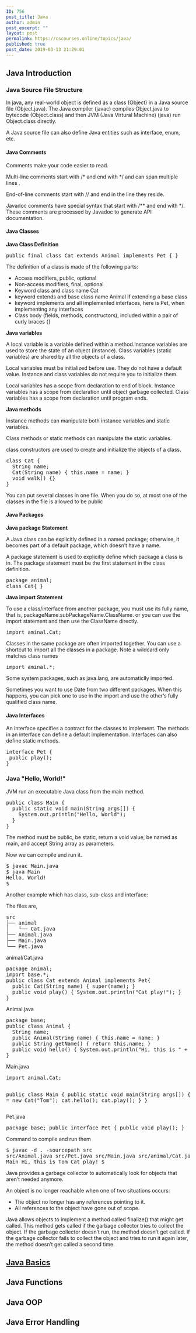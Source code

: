 ```yaml
---
ID: 756
post_title: Java
author: admin
post_excerpt: ""
layout: post
permalink: https://cscourses.online/topics/java/
published: true
post_date: 2019-03-13 21:29:01
---
```

<h2>Java Introduction</h2>
    <h3>Java Source File Structure</h3>
    <p> In java, any real-world object is defined as a class (Object) in a Java
      source file (Object.java). The Java compiler (javac) compiles Object.java
      to bytecode (Object.class) and then JVM (Java Virtural Machine) (java) run
      Object.class directly.</p>
    <p>A Java source file can also define Java entities such as interface, enum,
      etc. </p>
    <h4>Java Comments</h4>
    <p>Comments make your code easier to read.</p>
    <p>Multi-line comments start with /* and end with */ and can span multiple
      lines .</p>
    <p>End-of-line comments start with // and end in the line they reside.</p>
    <p>Javadoc comments have special syntax that start with /** and end with */.
      These comments are processed by Javadoc to generate API documentation. </p>
    <h4>Java Classes</h4>
    <b>Java Class Definition</b>
    <pre lang="java">public final class Cat extends Animal implements Pet { }
</pre>
    <p>The definition of a class is made of the following parts:</p>
    <ul>
      <li>Access modifiers, public, optional</li>
      <li>Non-access modifiers, final, optional</li>
      <li>Keyword class and class name Cat</li>
      <li>keyword extends and base class name Animal if extending a base class</li>
      <li>keyword implements and all implemented interfaces, here is Pet, when
        implementing any interfaces</li>
      <li>Class body (fields, methods, constructors), included within a pair of
        curly braces {} </li>
    </ul>
    <b>Java variables</b>
    <p>A local variable is a variable defined within a method.Instance variables
      are used to store the state of an object (instance). Class variables
      (static variables) are shared by all the objects of a class.</p>
    <p>Local variables must be initialized before use. They do not have a
      default value. Instance and class variables do not require you to
      initialize them.</p>
    <p>Local variables has a scope from declaration to end of block. Instance
      variables has a scope from declaration until object garbage collected.
      Class variables has a scope from declaration until program ends.</p>
    <b>Java methods</b>
    <p>Instance methods can manipulate both instance variables and static
      variables.</p>
    <p>Class methods or static methods can manipulate the static variables.</p>
    <p>class constructors are used to create and initialize the objects of a
      class.</p>
    <pre lang="java">class Cat {
  String name;
  Cat(String name) { this.name = name; }
  void walk() {}
}</pre>
    <p>You can put several classes in one file. When you do so, at most one of
      the classes in the file is allowed to be public </p>
    <h4>Java Packages</h4>
    <b>Java package Statement</b>
    <p>A Java class can be explicitly defined in a named package; otherwise, it
      becomes part of a default package, which doesn’t have a name. </p>
    <p>A package statement is used to explicitly define which package a class is
      in. The package statement must be the first statement in the class
      definition.</p>
    <pre lang="java">package animal;
class Cat{ }
</pre> <b>Java import Statement</b>
    <p>To use a class/interface from another package, you must use its fully
      name, that is, packageName.subPackageName.ClassName. or you can use the
      import statement and then use the ClassName directly.</p>
    <pre>import aminal.Cat;</pre>
    <p>Classes in the same package are often imported together. You can use a
      shortcut to import all the classes in a package. Note a wildcard only
      matches class names</p>
    <pre>import aminal.*;</pre>
    <p>Some system packages, such as java.lang, are automaticlly imported.</p>
    <p>Sometimes you want to use Date from two different packages. When this
      happens, you can pick one to use in the import and use the other’s fully
      qualified class name.</p>
    <h4>Java Interfaces</h4>
    <p>An interface specifies a contract for the classes to implement. The
      methods in an interface can define a default implementation. Interfaces
      can also define static methods.</p>
    <pre>interface Pet {
 public play();
}</pre>
    <h3>Java "Hello, World!"</h3>
    <p>JVM run an executable Java class from the main method. </p>
    <pre lang="java">public class Main {
  public static void main(String args[]) {
    System.out.println("Hello, World");
  }
}</pre>
    <p>The method must be public, be static, return a void value, be named as
      main, and accept String array as parameters. </p>
    <p>Now we can compile and run it.</p>
    <pre>$ javac Main.java 
$ java Main 
Hello, World!
$ 
</pre>
    <p>Another example which has class, sub-class and interface:</p>
    <p>The files are,</p>
    <pre>src
├── animal
│&nbsp;&nbsp; └── Cat.java
├── Animal.java
├── Main.java
└── Pet.java
</pre>
    <p>animal/Cat.java</p>
    <pre lang="java">package animal;
import base.*;
public class Cat extends Animal implements Pet{
  public Cat(String name) { super(name); }
  public void play() { System.out.println("Cat play!"); }
}
</pre>
    <p>Animal.java</p>
    <pre>package base;
public class Animal {
  String name;
  public Animal(String name) { this.name = name; }
  public String getName() { return this.name; }
  public void hello() { System.out.println("Hi, this is " + this.name); }
}</pre>
    <p>Main.java</p>
    <pre>import animal.Cat;

public class Main {
  public static void main(String args[]) {
    Cat cat = new Cat("Tom");
    cat.hello();
    cat.play();
  }
}
</pre>
    <p>Pet.java</p>
    <pre>package base;
public interface Pet {
  public void play();
}</pre>
    <p>Command to compile and run them</p>
    <pre>$ javac -d . -sourcepath src src/Animal.java  src/Pet.java src/Main.java src/animal/Cat.java 
$ java Main 
Hi, this is Tom
Cat play!
$</pre>
    <p>Java provides a garbage collector to automatically look for objects that
      aren’t needed anymore.</p>
    <p>An object is no longer reachable when one of two situations occurs: </p>
    <ul>
      <li>The object no longer has any references pointing to it.</li>
      <li> All references to the object have gone out of scope.</li>
    </ul>
    <p>Java allows objects to implement a method called finalize() that might
      get called. This method gets called if the garbage collector tries to
      collect the object. If the garbage collector doesn’t run, the method
      doesn’t get called. If the garbage collector fails to collect the object
      and tries to run it again later, the method doesn’t get called a second
      time.</p>

<h2><a href="/java/java-basics">Java Basics</a></h2>
<h2>Java Functions</h2>
<h2>Java OOP</h2>
<h2>Java Error Handling</h2>